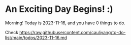 # An Exciting Day Begins! :)

Morning! Today is 2023-11-16, and you have 0 things to do.

Check https://raw.githubusercontent.com/cauliyang/to-do-list/main/todos/2023-11-16.md